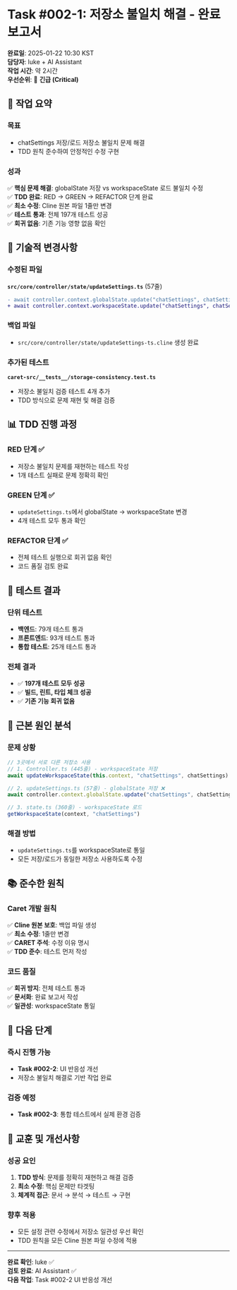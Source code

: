 # Task #002-1: 저장소 불일치 해결 - 완료 보고서

**완료일**: 2025-01-22 10:30 KST  
**담당자**: luke + AI Assistant  
**작업 시간**: 약 2시간  
**우선순위**: 🚨 **긴급 (Critical)**

## 🎯 작업 요약

### 목표
- chatSettings 저장/로드 저장소 불일치 문제 해결
- TDD 원칙 준수하여 안정적인 수정 구현

### 성과
✅ **핵심 문제 해결**: globalState 저장 vs workspaceState 로드 불일치 수정  
✅ **TDD 완료**: RED → GREEN → REFACTOR 단계 완료  
✅ **최소 수정**: Cline 원본 파일 1줄만 변경  
✅ **테스트 통과**: 전체 197개 테스트 성공  
✅ **회귀 없음**: 기존 기능 영향 없음 확인  

## 🔧 기술적 변경사항

### 수정된 파일
**`src/core/controller/state/updateSettings.ts`** (57줄)
```diff
- await controller.context.globalState.update("chatSettings", chatSettings)
+ await controller.context.workspaceState.update("chatSettings", chatSettings)
```

### 백업 파일
- `src/core/controller/state/updateSettings-ts.cline` 생성 완료

### 추가된 테스트
**`caret-src/__tests__/storage-consistency.test.ts`**
- 저장소 불일치 검증 테스트 4개 추가
- TDD 방식으로 문제 재현 및 해결 검증

## 📊 TDD 진행 과정

### RED 단계 ✅
- 저장소 불일치 문제를 재현하는 테스트 작성
- 1개 테스트 실패로 문제 정확히 확인

### GREEN 단계 ✅
- `updateSettings.ts`에서 globalState → workspaceState 변경
- 4개 테스트 모두 통과 확인

### REFACTOR 단계 ✅
- 전체 테스트 실행으로 회귀 없음 확인
- 코드 품질 검토 완료

## 🧪 테스트 결과

### 단위 테스트
- **백엔드**: 79개 테스트 통과
- **프론트엔드**: 93개 테스트 통과
- **통합 테스트**: 25개 테스트 통과

### 전체 결과
- ✅ **197개 테스트 모두 성공**
- ✅ **빌드, 린트, 타입 체크 성공**
- ✅ **기존 기능 회귀 없음**

## 🎪 근본 원인 분석

### 문제 상황
```typescript
// 3곳에서 서로 다른 저장소 사용
// 1. Controller.ts (445줄) - workspaceState 저장
await updateWorkspaceState(this.context, "chatSettings", chatSettings)

// 2. updateSettings.ts (57줄) - globalState 저장 ❌
await controller.context.globalState.update("chatSettings", chatSettings)

// 3. state.ts (360줄) - workspaceState 로드
getWorkspaceState(context, "chatSettings")
```

### 해결 방법
- `updateSettings.ts`를 workspaceState로 통일
- 모든 저장/로드가 동일한 저장소 사용하도록 수정

## 📚 준수한 원칙

### Caret 개발 원칙
✅ **Cline 원본 보호**: 백업 파일 생성  
✅ **최소 수정**: 1줄만 변경  
✅ **CARET 주석**: 수정 이유 명시  
✅ **TDD 준수**: 테스트 먼저 작성  

### 코드 품질
✅ **회귀 방지**: 전체 테스트 통과  
✅ **문서화**: 완료 보고서 작성  
✅ **일관성**: workspaceState 통일  

## 🔗 다음 단계

### 즉시 진행 가능
- **Task #002-2**: UI 반응성 개선
- 저장소 불일치 해결로 기반 작업 완료

### 검증 예정
- **Task #002-3**: 통합 테스트에서 실제 환경 검증

## 📝 교훈 및 개선사항

### 성공 요인
1. **TDD 방식**: 문제를 정확히 재현하고 해결 검증
2. **최소 수정**: 핵심 문제만 타겟팅
3. **체계적 접근**: 문서 → 분석 → 테스트 → 구현

### 향후 적용
- 모든 설정 관련 수정에서 저장소 일관성 우선 확인
- TDD 원칙을 모든 Cline 원본 파일 수정에 적용

---
**완료 확인**: luke ✅  
**검토 완료**: AI Assistant ✅  
**다음 작업**: Task #002-2 UI 반응성 개선 